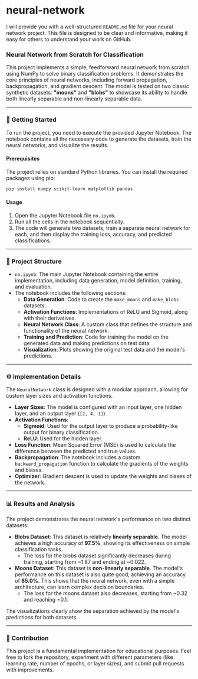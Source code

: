 # neural-network
I will provide you with a well-structured `README.md` file for your neural network project. This file is designed to be clear and informative, making it easy for others to understand your work on GitHub.

### Neural Network from Scratch for Classification

This project implements a simple, feedforward neural network from scratch using NumPy to solve binary classification problems. It demonstrates the core principles of neural networks, including forward propagation, backpropagation, and gradient descent. The model is tested on two classic synthetic datasets: **"moons"** and **"blobs"** to showcase its ability to handle both linearly separable and non-linearly separable data.

-----

### 🚀 Getting Started

To run the project, you need to execute the provided Jupyter Notebook. The notebook contains all the necessary code to generate the datasets, train the neural networks, and visualize the results.

#### Prerequisites

The project relies on standard Python libraries. You can install the required packages using pip:

```bash
pip install numpy scikit-learn matplotlib pandas
```

#### Usage

1.  Open the Jupyter Notebook file `nn.ipynb`.
2.  Run all the cells in the notebook sequentially.
3.  The code will generate two datasets, train a separate neural network for each, and then display the training loss, accuracy, and predicted classifications.

-----

### 📂 Project Structure

  - `nn.ipynb`: The main Jupyter Notebook containing the entire implementation, including data generation, model definition, training, and evaluation.
  - The notebook includes the following sections:
      - **Data Generation**: Code to create the `make_moons` and `make_blobs` datasets.
      - **Activation Functions**: Implementations of ReLU and Sigmoid, along with their derivatives.
      - **Neural Network Class**: A custom class that defines the structure and functionality of the neural network.
      - **Training and Prediction**: Code for training the model on the generated data and making predictions on test data.
      - **Visualization**: Plots showing the original test data and the model's predictions.

-----

### ⚙️ Implementation Details

The `NeuralNetwork` class is designed with a modular approach, allowing for custom layer sizes and activation functions.

  - **Layer Sizes**: The model is configured with an input layer, one hidden layer, and an output layer (`[2, 4, 1]`).
  - **Activation Functions**:
      - **Sigmoid**: Used for the output layer to produce a probability-like output for binary classification.
      - **ReLU**: Used for the hidden layer.
  - **Loss Function**: Mean Squared Error (MSE) is used to calculate the difference between the predicted and true values.
  - **Backpropagation**: The notebook includes a custom `backward_propagation` function to calculate the gradients of the weights and biases.
  - **Optimizer**: Gradient descent is used to update the weights and biases of the network.

-----

### 📊 Results and Analysis

The project demonstrates the neural network's performance on two distinct datasets:

  - **Blobs Dataset**: This dataset is relatively **linearly separable**. The model achieves a high accuracy of **97.5%**, showing its effectiveness on simple classification tasks.
      - The loss for the blobs dataset significantly decreases during training, starting from \~1.87 and ending at \~0.022.
  - **Moons Dataset**: This dataset is **non-linearly separable**. The model's performance on this dataset is also quite good, achieving an accuracy of **85.0%**. This shows that the neural network, even with a simple architecture, can learn complex decision boundaries.
      - The loss for the moons dataset also decreases, starting from \~0.32 and reaching \~0.1.

The visualizations clearly show the separation achieved by the model's predictions for both datasets.

-----

### 🤝 Contribution

This project is a fundamental implementation for educational purposes. Feel free to fork the repository, experiment with different parameters (like learning rate, number of epochs, or layer sizes), and submit pull requests with improvements.

